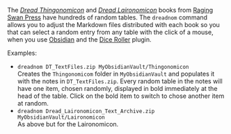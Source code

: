 The _[Dread Thingonomicon](https://www.ragingswanpress.com/system-neutral/the-dread-thingonomicon)_ and _[Dread Laironomicon](https://www.ragingswanpress.com/system-neutral/dread-laironomicon)_ books from [Raging Swan Press](https://www.ragingswanpress.com/) have hundreds of random tables. The `dreadnom` command allows you to adjust the Markdown files distributed with each book so you that can select a random entry from any table with the click of a mouse, when you use [Obsidian](https://obsidian.md/) and the [Dice Roller](https://plugins.javalent.com/Dice+Roller/Dice+Roller) plugin.

Examples:

- `dreadnom DT_TextFiles.zip MyObsidianVault/Thingonomicon`  
  Creates the `Thingonomicom` folder in `MyObsidianVault` and populates it with the notes in `DT_TextFiles.zip`. Every random table in the notes will have one item, chosen randomly, displayed in bold immediately at the head of the table. Click on the bold item to switch to chose another item at random.
- `dreadnom Dread_Laironomicon_Text_Archive.zip MyObsidianVault/Laironomicon`  
  As above but for the Laironomicon.
